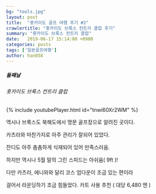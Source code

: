 ```yaml
---
bg: "tools.jpg"
layout: post
title:  "홋카이도 골프 여행 후기 #2"
crawlertitle: "홋카이도 브룩스 컨트리 클럽 후기"
summary: "홋카이도 브룩스 컨트리 클럽"
date:   2019-06-17 15:14:00 +0900
categories: posts
tags: ['일본골프여행']
author: han058
---
```

##### 둘째날
###### 홋카이도 브룩스 컨트리 클럽
{% include youtubePlayer.html id="tnwi60Xr2WM" %}

역시나 브룩스도 북해도에서 명문 골프장으로 알려진 곳이다.

카츠라와 마찬가지로 아주 관리가 잘되어 있었다.

잔디도 아주 촘촘하게 식재되어 있어 만족스러움.

하지만 역시나 5월 말의 그린 스피드는 아쉬움( 9ft )!

다만 카츠라, 에니와와 달리 코스 업다운이 조금 있는 편이라

걸어서 라운딩하기 조금 힘들었다. 카트 사용 추천 ( 대당 6,480 엔 )

